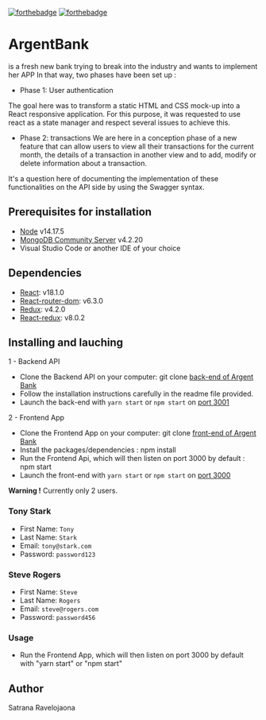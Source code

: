 [![forthebadge](https://forthebadge.com/images/badges/made-with-javascript.svg)](https://forthebadge.com) [![forthebadge](https://forthebadge.com/images/badges/uses-css.svg)](https://forthebadge.com)

# ArgentBank

is a fresh new bank trying to break into the industry and wants to implement her APP In that way, two phases have been set up :

-   Phase 1: User authentication

The goal here was to transform a static HTML and CSS mock-up into a React responsive application. For this purpose, it was requested to use react as a state manager and respect several issues to achieve this.

-   Phase 2: transactions We are here in a conception phase of a new feature that can allow users to view all their transactions for the current month, the details of a transaction in another view and to add, modify or delete information about a transaction.

It's a question here of documenting the implementation of these functionalities on the API side by using the Swagger syntax.

## Prerequisites for installation

-   [Node](https://nodejs.org/en/) v14.17.5
-   [MongoDB Community Server](https://www.mongodb.com/try/download/community) v4.2.20
-   Visual Studio Code or another IDE of your choice

## Dependencies

-   [React](https://reactjs.org): v18.1.0
-   [React-router-dom](https://reactrouter.com/web/guides/quick-start): v6.3.0
-   [Redux](https://redux.js.org): v4.2.0
-   [React-redux](https://react-redux.js.org): v8.0.2

## Installing and lauching

1 - Backend API
 - Clone the Backend API on your computer: git clone [back-end of Argent Bank](https://github.com/OpenClassrooms-Student-Center/Project-10-Bank-API)
 - Follow the installation instructions carefully in the readme file provided.
 - Launch the back-end with `yarn start` or `npm start` on [port 3001](localhost:3001)

2 - Frontend App
 - Clone the Frontend App on your computer:
    git clone [front-end of Argent Bank](https://github.com/SaRvj/SatranaRavelojaona_13_13072021)
 - Install the packages/dependencies : npm install
 - Run the Frontend Api, which will then listen on port 3000 by default : npm start
 - Launch the front-end with `yarn start` or `npm start` on [port 3000](localhost:3000)

**Warning !** Currently only 2 users.

### Tony Stark
- First Name: `Tony`
- Last Name: `Stark`
- Email: `tony@stark.com`
- Password: `password123`
### Steve Rogers
- First Name: `Steve`
- Last Name: `Rogers`
- Email: `steve@rogers.com`
- Password: `password456`

### Usage

-   Run the Frontend App, which will then listen on port 3000 by default with "yarn start" or "npm start"

## Author

Satrana Ravelojaona
